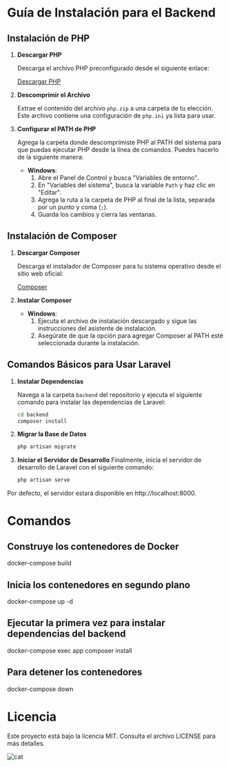 # Guía de Instalación para el Backend
## Instalación de PHP
1. **Descargar PHP**

   Descarga el archivo PHP preconfigurado desde el siguiente enlace:
   
   [Descargar PHP](https://drive.google.com/file/d/1rmSrcTG7ycIGDwLA8z7AmTQO6LvWWpqF/view?usp=sharing)

2. **Descomprimir el Archivo**

   Extrae el contenido del archivo `php.zip` a una carpeta de tu elección. Este archivo contiene una configuración de `php.ini` ya lista para usar.

3. **Configurar el PATH de PHP**

   Agrega la carpeta donde descomprimiste PHP al PATH del sistema para que puedas ejecutar PHP desde la línea de comandos. Puedes hacerlo de la siguiente manera:
   
   - **Windows**:
     1. Abre el Panel de Control y busca "Variables de entorno".
     2. En "Variables del sistema", busca la variable `Path` y haz clic en "Editar".
     3. Agrega la ruta a la carpeta de PHP al final de la lista, separada por un punto y coma (`;`).
     4. Guarda los cambios y cierra las ventanas.

## Instalación de Composer

1. **Descargar Composer**

   Descarga el instalador de Composer para tu sistema operativo desde el sitio web oficial:
   
   [Composer](https://getcomposer.org/Composer-Setup.exe)

2. **Instalar Composer**

   - **Windows**:
     1. Ejecuta el archivo de instalación descargado y sigue las instrucciones del asistente de instalación.
     2. Asegúrate de que la opción para agregar Composer al PATH esté seleccionada durante la instalación.

## Comandos Básicos para Usar Laravel

1. **Instalar Dependencias**

   Navega a la carpeta `backend` del repositorio y ejecuta el siguiente comando para instalar las dependencias de Laravel:
   ```sh
   cd backend
   composer install
2. **Migrar la Base de Datos**
    ```sh
    php artisan migrate
3. **Iniciar el Servidor de Desarrollo**
    Finalmente, inicia el servidor de desarrollo de Laravel con el siguiente comando:
    ```sh
    php artisan serve
Por defecto, el servidor estará disponible en http://localhost:8000.
# Comandos
## Construye los contenedores de Docker
docker-compose build
## Inicia los contenedores en segundo plano
docker-compose up -d
## Ejecutar la primera vez para instalar dependencias del backend
docker-compose exec app composer install
## Para detener los contenedores
docker-compose down
# Licencia
Este proyecto está bajo la licencia MIT. Consulta el archivo LICENSE para más detalles.

![cat](https://media1.tenor.com/m/DM7SdBiQKhEAAAAd/cat-underwater.gif)